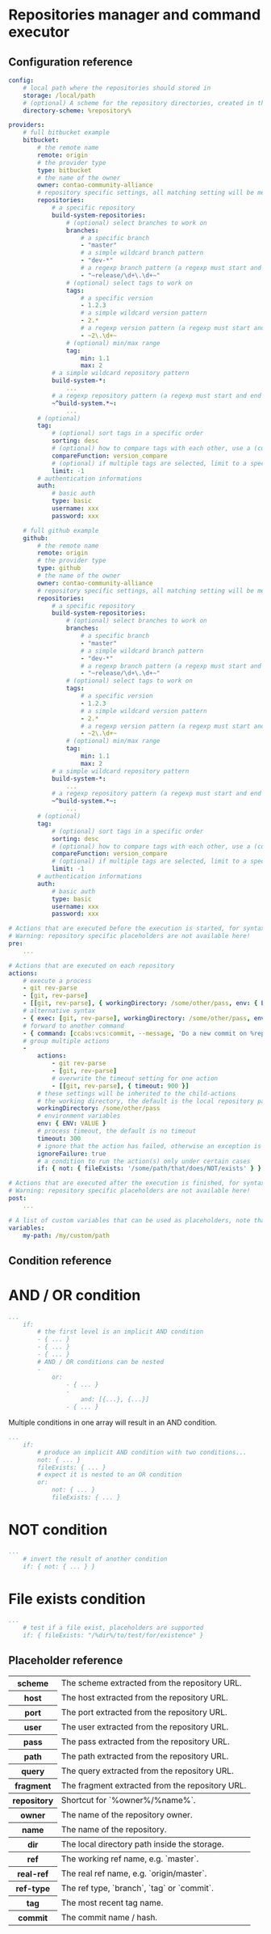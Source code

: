Repositories manager and command executor
=========================================

Configuration reference
-----------------------

```yaml
config:
    # local path where the repositories should stored in
    storage: /local/path
    # (optional) A scheme for the repository directories, created in the storage path
    directory-scheme: %repository%

providers:
    # full bitbucket example
    bitbucket:
        # the remote name
        remote: origin
        # the provider type
        type: bitbucket
        # the name of the owner
        owner: contao-community-alliance
        # repository specific settings, all matching setting will be merged in order
        repositories:
            # a specific repository
            build-system-repositories:
                # (optional) select branches to work on
                branches:
                    # a specific branch
                    - "master"
                    # a simple wildcard branch pattern
                    - "dev-*"
                    # a regexp branch pattern (a regexp must start and end with the same non-numeric character)
                    - "~release/\d+\.\d+~"
                # (optional) select tags to work on
                tags:
                    # a specific version
                    - 1.2.3
                    # a simple wildcard version pattern
                    - 2.*
                    # a regexp version pattern (a regexp must start and end with the same non-numeric character)
                    - ~2\.\d+~
                # (optional) min/max range
                tag:
                    min: 1.1
                    max: 2
            # a simple wildcard repository pattern
            build-system-*:
                ...
            # a regexp repository pattern (a regexp must start and end with the same non-numeric character)
            ~^build-system.*~:
                ...
        # (optional)
        tag:
            # (optional) sort tags in a specific order
            sorting: desc
            # (optional) how to compare tags with each other, use a (custom) comparing function here
            compareFunction: version_compare
            # (optional) if multiple tags are selected, limit to a specific amount (a value <=0 disable this function)
            limit: -1
        # authentication informations
        auth:
            # basic auth
            type: basic
            username: xxx
            password: xxx

    # full github example
    github:
        # the remote name
        remote: origin
        # the provider type
        type: github
        # the name of the owner
        owner: contao-community-alliance
        # repository specific settings, all matching setting will be merged in order
        repositories:
            # a specific repository
            build-system-repositories:
                # (optional) select branches to work on
                branches:
                    # a specific branch
                    - "master"
                    # a simple wildcard branch pattern
                    - "dev-*"
                    # a regexp branch pattern (a regexp must start and end with the same non-numeric character)
                    - "~release/\d+\.\d+~"
                # (optional) select tags to work on
                tags:
                    # a specific version
                    - 1.2.3
                    # a simple wildcard version pattern
                    - 2.*
                    # a regexp version pattern (a regexp must start and end with the same non-numeric character)
                    - ~2\.\d+~
                # (optional) min/max range
                tag:
                    min: 1.1
                    max: 2
            # a simple wildcard repository pattern
            build-system-*:
                ...
            # a regexp repository pattern (a regexp must start and end with the same non-numeric character)
            ~^build-system.*~:
                ...
        # (optional)
        tag:
            # (optional) sort tags in a specific order
            sorting: desc
            # (optional) how to compare tags with each other, use a (custom) comparing function here
            compareFunction: version_compare
            # (optional) if multiple tags are selected, limit to a specific amount (a value <=0 disable this function)
            limit: -1
        # authentication informations
        auth:
            # basic auth
            type: basic
            username: xxx
            password: xxx

# Actions that are executed before the execution is started, for syntax see the actions section
# Warning: repository specific placeholders are not available here!
pre:
    ...

# Actions that are executed on each repository
actions:
    # execute a process
    - git rev-parse
    - [git, rev-parse]
    - [[git, rev-parse], { workingDirectory: /some/other/pass, env: { ENV: VALUE }, timeout: 300, verbose: true }]
    # alternative syntax
    - { exec: [git, rev-parse], workingDirectory: /some/other/pass, env: { ENV: VALUE }, timeout: 300 }
    # forward to another command
    - { command: [ccabs:vcs:commit, --message, 'Do a new commit on %repository%'] }
    # group multiple actions
    -
        actions:
            - git rev-parse
            - [git, rev-parse]
            # overwrite the timeout setting for one action
            - [[git, rev-parse], { timeout: 900 }]
        # these settings will be inherited to the child-actions
        # the working directory, the default is the local repository path
        workingDirectory: /some/other/pass
        # environment variables
        env: { ENV: VALUE }
        # process timeout, the default is no timeout
        timeout: 300
        # ignore that the action has failed, otherwise an exception is thrown
        ignoreFailure: true
        # a condition to run the action(s) only under certain cases
        if: { not: { fileExists: '/some/path/that/does/NOT/exists' } }

# Actions that are executed after the execution is finished, for syntax see the actions section
# Warning: repository specific placeholders are not available here!
post:
    ...

# A list of custom variables that can be used as placeholders, note that you can not overwrite existing placeholders!
variables:
    my-path: /my/custom/path
```

Condition reference
-------------------

AND / OR condition
==================

```yaml
...
    if:
        # the first level is an implicit AND condition
        - { ... }
        - { ... }
        - { ... }
        # AND / OR conditions can be nested
        -
            or:
                - { ... }
                -
                    and: [{...}, {...}]
                - { ... }
```

Multiple conditions in one array will result in an AND condition.

```yaml
...
    if:
        # produce an implicit AND condition with two conditions...
        not: { ... }
        fileExists: { ... }
        # expect it is nested to an OR condition
        or:
            not: { ... }
            fileExists: { ... }
```

NOT condition
=============

```yaml
...
    # invert the result of another condition
    if: { not: { ... } }
```

File exists condition
=====================

```yaml
...
    # test if a file exist, placeholders are supported
    if: { fileExists: "/%dir%/to/test/for/existence" }
```

Placeholder reference
---------------------

<table>
<tbody>
	<tr><th>scheme</th><td>The scheme extracted from the repository URL.</td></tr>
	<tr><th>host</th><td>The host extracted from the repository URL.</td></tr>
	<tr><th>port</th><td>The port extracted from the repository URL.</td></tr>
	<tr><th>user</th><td>The user extracted from the repository URL.</td></tr>
	<tr><th>pass</th><td>The pass extracted from the repository URL.</td></tr>
	<tr><th>path</th><td>The path extracted from the repository URL.</td></tr>
	<tr><th>query</th><td>The query extracted from the repository URL.</td></tr>
	<tr><th>fragment</th><td>The fragment extracted from the repository URL.</td></tr>
</tbody>
<tbody>
	<tr><th>repository</th><td>Shortcut for `%owner%/%name%`.</td></tr>
	<tr><th>owner</th><td>The name of the repository owner.</td></tr>
	<tr><th>name</th><td>The name of the repository.</td></tr>
</tbody>
<tbody>
	<tr><th>dir</th><td>The local directory path inside the storage.</td></tr>
</tbody>
<tbody>
	<tr><th>ref</th><td>The working ref name, e.g. `master`.</td></tr>
	<tr><th>real-ref</th><td>The real ref name, e.g. `origin/master`.</td></tr>
	<tr><th>ref-type</th><td>The ref type, `branch`, `tag` or `commit`.</td></tr>
	<tr><th>tag</th><td>The most recent tag name.</td></tr>
	<tr><th>commit</th><td>The commit name / hash.</td></tr>
</tbody>
</table>
